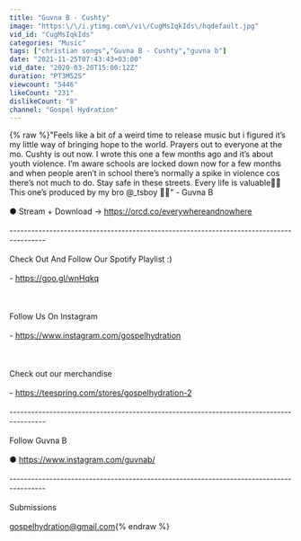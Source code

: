 ```yaml
---
title: "Guvna B - Cushty"
image: "https:\/\/i.ytimg.com\/vi\/CugMsIqkIds\/hqdefault.jpg"
vid_id: "CugMsIqkIds"
categories: "Music"
tags: ["christian songs","Guvna B - Cushty","guvna b"]
date: "2021-11-25T07:43:43+03:00"
vid_date: "2020-03-20T15:00:12Z"
duration: "PT3M52S"
viewcount: "5446"
likeCount: "231"
dislikeCount: "8"
channel: "Gospel Hydration"
---
```

{% raw %}&quot;Feels like a bit of a weird time to release music but i figured it’s my little way of bringing hope to the world. Prayers out to everyone at the mo. Cushty is out now. I wrote this one a few months ago and it’s about youth violence. I’m aware schools are locked down now for a few months and when people aren’t in school there’s normally a spike in violence cos there’s not much to do. Stay safe in these streets. Every life is valuable🙏🏾 This one’s produced by my bro @_tsboy ✌🏾&quot; - Guvna B<br /><br />● Stream + Download → <a rel="nofollow" target="blank" href="https://orcd.co/everywhereandnowhere">https://orcd.co/everywhereandnowhere</a><br /><br />----------------------------------------­----------------------------------------­--------<br /><br />Check Out And Follow Our Spotify Playlist :)<br /><br />- <a rel="nofollow" target="blank" href="https://goo.gl/wnHqkq">https://goo.gl/wnHqkq</a><br /><br /><br /><br />Follow Us On Instagram <br /><br />- <a rel="nofollow" target="blank" href="https://www.instagram.com/gospelhydration">https://www.instagram.com/gospelhydration</a><br /><br /><br /><br />Check out our merchandise <br /><br />- <a rel="nofollow" target="blank" href="https://teespring.com/stores/gospelhydration-2">https://teespring.com/stores/gospelhydration-2</a><br /><br />----------------------------------------­----------------------------------------­--------<br /><br />Follow Guvna B <br /><br />● <a rel="nofollow" target="blank" href="https://www.instagram.com/guvnab/">https://www.instagram.com/guvnab/</a><br /><br />----------------------------------------­----------------------------------------­--------<br /><br />Submissions<br /><br />gospelhydration@gmail.com{% endraw %}
